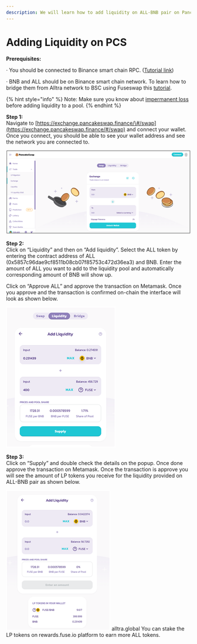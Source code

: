 ```yaml
---
description: We will learn how to add liquidity on ALL-BNB pair on Pancakeswap.
---
```


# Adding Liquidity on PCS

**Prerequisites:**

·        You should be connected to Binance smart chain RPC. \([Tutorial link](https://academy.binance.com/en/articles/connecting-metamask-to-binance-smart-chain)\)

·        BNB and ALL should be on Binance smart chain network. To learn how to bridge them from Alltra network to BSC using Fuseswap this [tutorial](https://docs.alltra.global/the-fuse-chain/token-bridges/transfer-fuse-using-bridge-on-fuseswap).

{% hint style="info" %}
Note: Make sure you know about [impermanent loss](https://academy.binance.com/en/articles/impermanent-loss-explained) before adding liquidity to a pool.
{% endhint %}

**Step 1:**  
Navigate to [https://exchange.pancakeswap.finance/\#/swap](https://exchange.pancakeswap.finance/#/swap) and connect your wallet. Once you connect, you should be able to see your wallet address and see the network you are connected to.

![](../.gitbook/assets/image%20%2810%29.png)


  
**Step 2:**  
Click on “Liquidity” and then on “Add liquidity”. Select the ALL token by entering the contract address of ALL \(0x5857c96dae9cf8511b08cb07f85753c472d36ea3\) and BNB. Enter the amount of ALL you want to add to the liquidity pool and automatically corresponding amount of BNB will show up.  
  
 Click on “Approve ALL” and approve the transaction on Metamask. Once you approve and the transaction is confirmed on-chain the interface will look as shown below.

![](../.gitbook/assets/image%20%289%29.png)

**Step 3:**  
Click on “Supply” and double check the details on the popup. Once done approve the transaction on Metamask. Once the transaction is approve you will see the amount of LP tokens you receive for the liquidity provided on ALL-BNB pair as shown below.

![](../.gitbook/assets/image%20%2811%29.png)
alltra.global
You can stake the LP tokens on rewards.fuse.io platform to earn more ALL tokens.

